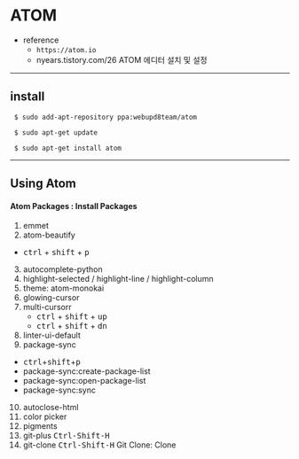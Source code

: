 # ATOM 
* reference
  - `https://atom.io`
  - nyears.tistory.com/26  ATOM 에디터 설치 및 설정

---

## install
```
 $ sudo add-apt-repository ppa:webupd8team/atom
 
 $ sudo apt-get update
 
 $ sudo apt-get install atom
```
---

## Using Atom
#### Atom Packages : Install Packages
1. emmet
2. atom-beautify          
  + <kbd>ctrl</kbd> + <kbd>shift</kbd> + <kbd>p</kbd>
3. autocomplete-python
4. highlight-selected / highlight-line / highlight-column
5. theme: atom-monokai
6. glowing-cursor
7. multi-cursorr  
   + <kbd>ctrl</kbd> + <kbd>shift</kbd> + <kbd>up</kbd>
   + <kbd>ctrl</kbd> + <kbd>shift</kbd> + <kbd>dn</kbd>
8. linter-ui-default
9. package-sync           
  + <kbd>ctrl</kbd>+<kbd>shift</kbd>+<kbd>p</kbd> 
  + package-sync:create-package-list
  + package-sync:open-package-list
  + package-sync:sync
10. autoclose-html
11. color picker 
12. pigments
13. git-plus <kbd>Ctrl-Shift-H</kbd> 
14. git-clone <kbd>Ctrl-Shift-H</kbd> Git Clone: Clone
